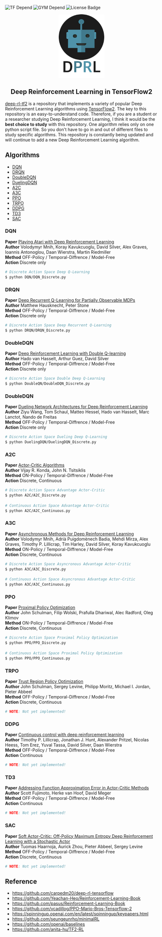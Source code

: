 ![TF Depend](https://img.shields.io/badge/TensorFlow-2.1-orange) ![GYM Depend](https://img.shields.io/badge/openai%2Fgym-0.17.1-blue) ![License Badge](https://img.shields.io/badge/license-Apache%202-green)<br>

<p align="center">
  <img width="150" src="./assets/logo.png">
</p>
<h2 align=center>Deep Reinforcement Learning in TensorFlow2</h2>

[deep-rl-tf2](https://github.com/marload/deep-rl-tf2) is a repository that implements a variety of popular Deep Reinforcement Learning algorithms using [TensorFlow2](https://tensorflow.org). The key to this repository is an easy-to-understand code. Therefore, if you are a student or a researcher studying Deep Reinforcement Learning, I think it would be the **best choice to study** with this repository. One algorithm relies only on one python script file. So you don't have to go in and out of different files to study specific algorithms. This repository is constantly being updated and will continue to add a new Deep Reinforcement Learning algorithm.

## Algorithms

- [DQN](#dqn)
- [DRQN](#drqn)
- [DoubleDQN](#double_dqn)
- [DuelingDQN](#dueling_dqn)
- [A2C](#a2c)
- [A3C](#a3c)
- [PPO](#ppo)
- [TRPO](#trpo)
- [DDPG](#ddpg)
- [TD3](#td3)
- [SAC](#sac)

<a name='dqn'></a>

### DQN

**Paper** [Playing Atari with Deep Reinforcement Learning](https://arxiv.org/abs/1312.5602)<br>
**Author** Volodymyr Mnih, Koray Kavukcuoglu, David Silver, Alex Graves, Ioannis Antonoglou, Daan Wierstra, Martin Riedmiller<br>
**Method** OFF-Policy / Temporal-Diffrence / Model-Free<br>
**Action** Discrete only<br>

```bash
# Discrete Action Space Deep Q-Learning
$ python DQN/DQN_Discrete.py
```

<a name='drqn'></a>

### DRQN

**Paper** [Deep Recurrent Q-Learning for Partially Observable MDPs](https://arxiv.org/abs/1507.06527)<br>
**Author** Matthew Hausknecht, Peter Stone<br>
**Method** OFF-Policy / Temporal-Diffrence / Model-Free<br>
**Action** Discrete only<br>

```bash
# Discrete Action Space Deep Recurrent Q-Learning
$ python DRQN/DRQN_Discrete.py
```

<a name='double_dqn'></a>

### DoubleDQN

**Paper** [Deep Reinforcement Learning with Double Q-learning](https://arxiv.org/abs/1509.06461)<br>
**Author** Hado van Hasselt, Arthur Guez, David Silver<br>
**Method** OFF-Policy / Temporal-Diffrence / Model-Free<br>
**Action** Discrete only<br>

```bash
# Discrete Action Space Double Deep Q-Learning
$ python DoubleQN/DoubleDQN_Discrete.py
```

<a name='dueling_dqn'></a>

### DoubleDQN

**Paper** [Dueling Network Architectures for Deep Reinforcement Learning](https://arxiv.org/abs/1511.06581)<br>
**Author** Ziyu Wang, Tom Schaul, Matteo Hessel, Hado van Hasselt, Marc Lanctot, Nando de Freitas<br>
**Method** OFF-Policy / Temporal-Diffrence / Model-Free<br>
**Action** Discrete only<br>

```bash
# Discrete Action Space Dueling Deep Q-Learning
$ python DuelingDQN/DuelingDQN_Discrete.py
```

<a name='a2c'></a>

### A2C

**Paper** [Actor-Critic Algorithms](https://papers.nips.cc/paper/1786-actor-critic-algorithms.pdf)<br>
**Author** Vijay R. Konda, John N. Tsitsiklis<br>
**Method** ON-Policy / Temporal-Diffrence / Model-Free<br>
**Action** Discrete, Continuous<br>

```bash
# Discrete Action Space Advantage Actor-Critic
$ python A2C/A2C_Discrete.py

# Continuous Action Space Advantage Actor-Critic
$ python A2C/A2C_Continuous.py
```

<a name='a3c'></a>

### A3C

**Paper** [Asynchronous Methods for Deep Reinforcement Learning](https://arxiv.org/abs/1602.01783)<br>
**Author** Volodymyr Mnih, Adrià Puigdomènech Badia, Mehdi Mirza, Alex Graves, Timothy P. Lillicrap, Tim Harley, David Silver, Koray Kavukcuoglu<br>
**Method** ON-Policy / Temporal-Diffrence / Model-Free<br>
**Action** Discrete, Continuous<br>

```bash
# Discrete Action Space Asyncronous Advantage Actor-Critic
$ python A3C/A3C_Discrete.py

# Continuous Action Space Asyncronous Advantage Actor-Critic
$ python A3C/A3C_Continuous.py
```

<a name='ppo'></a>

### PPO

**Paper** [Proximal Policy Optimization](https://arxiv.org/abs/1707.06347)<br>
**Author** John Schulman, Filip Wolski, Prafulla Dhariwal, Alec Radford, Oleg Klimov<br>
**Method** ON-Policy / Temporal-Diffrence / Model-Free<br>
**Action** Discrete, Continuous<br>

```bash
# Discrete Action Space Proximal Policy Optimization
$ python PPO/PPO_Discrete.py

# Continuous Action Space Proximal Policy Optimization
$ python PPO/PPO_Continuous.py
```

<a name='trpo'></a>

### TRPO

**Paper** [Trust Region Policy Optimization](https://arxiv.org/abs/1502.05477)<br>
**Author** John Schulman, Sergey Levine, Philipp Moritz, Michael I. Jordan, Pieter Abbeel<br>
**Method** OFF-Policy / Temporal-Diffrence / Model-Free<br>
**Action** Discrete, Continuous<br>

```bash
# NOTE: Not yet implemented!
```

<a name='ddpg'></a>

### DDPG

**Paper** [Continuous control with deep reinforcement learning](https://arxiv.org/abs/1509.02971)<br>
**Author** Timothy P. Lillicrap, Jonathan J. Hunt, Alexander Pritzel, Nicolas Heess, Tom Erez, Yuval Tassa, David Silver, Daan Wierstra<br>
**Method** OFF-Policy / Temporal-Diffrence / Model-Free<br>
**Action** Continuous<br>

```bash
# NOTE: Not yet implemented!
```

<a name='td3'></a>

### TD3

**Paper** [Addressing Function Approximation Error in Actor-Critic Methods](https://arxiv.org/abs/1802.09477)<br>
**Author** Scott Fujimoto, Herke van Hoof, David Meger<br>
**Method** OFF-Policy / Temporal-Diffrence / Model-Free<br>
**Action** Continuous<br>

```bash
# NOTE: Not yet implemented!
```

<a name='sac'></a>

### SAC

**Paper** [Soft Actor-Critic: Off-Policy Maximum Entropy Deep Reinforcement Learning with a Stochastic Actor
](https://arxiv.org/abs/1801.01290)<br>
**Author** Tuomas Haarnoja, Aurick Zhou, Pieter Abbeel, Sergey Levine<br>
**Method** OFF-Policy / Temporal-Diffrence / Model-Free<br>
**Action** Discrete, Continuous<br>

```bash
# NOTE: Not yet implemented!
```

## Reference

- https://github.com/carpedm20/deep-rl-tensorflow
- https://github.com/Yeachan-Heo/Reinforcement-Learning-Book
- https://github.com/pasus/Reinforcement-Learning-Book
- https://github.com/vcadillog/PPO-Mario-Bros-Tensorflow-2
- https://spinningup.openai.com/en/latest/spinningup/keypapers.html
- https://github.com/seungeunrho/minimalRL
- https://github.com/openai/baselines
- https://github.com/anita-hu/TF2-RL
